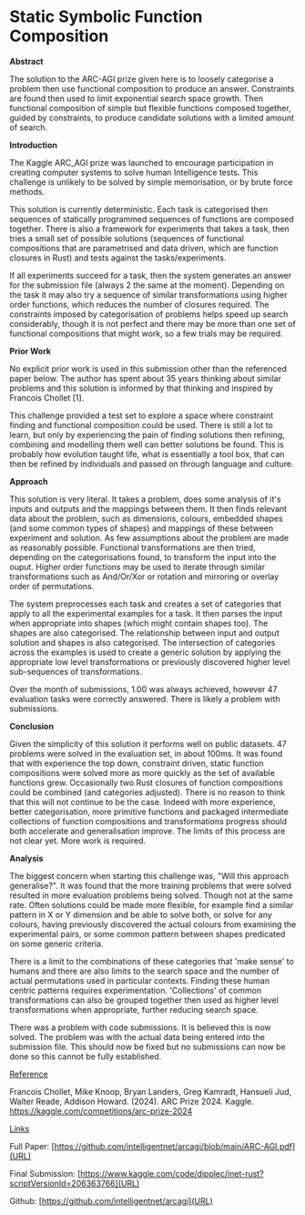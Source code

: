 # Static Symbolic Function Composition 

**Abstract**

The solution to the ARC-AGI prize given here is to loosely categorise a problem then use functional composition to produce an answer. Constraints are found then used to limit exponential search space growth. Then functional composition of simple but flexible functions composed together, guided by constraints, to produce candidate solutions with a limited amount of search.

**Introduction**

The Kaggle ARC_AGI prize was launched to encourage participation in creating computer systems to solve human Intelligence tests. This challenge is unlikely to be solved by simple memorisation, or by brute force methods. 

This solution is currently deterministic. Each task is categorised then sequences of statically programmed sequences of functions are composed together. There is also a framework for experiments that takes a task, then tries a small set of possible solutions (sequences of functional compositions that are parametrised and data driven, which are function closures in Rust) and tests against the tasks/experiments. 

If all experiments succeed for a task, then the system generates an answer for the submission file (always 2 the same at the moment). Depending on the task it may also try a sequence of similar transformations using higher order functions, which reduces the number of closures required. The constraints imposed by categorisation of problems helps speed up search considerably, though it is not perfect and there may be more than one set of functional compositions that might work, so a few trials may be required.

**Prior Work**

No explicit prior work is used in this submission other than the referenced paper below. The author has spent about 35 years thinking about similar problems and this solution is informed by that thinking and inspired by Francois Chollet [1]. 

This challenge provided a test set to explore a space where constraint finding and functional composition could be used. There is still a lot to learn, but only by experiencing the pain of finding solutions then refining, combining and modelling them well can better solutions be found. This is probably how evolution taught life, what is essentially a tool box, that can then be refined by individuals and passed on through language and culture.

**Approach**

This solution is very literal. It takes a problem, does some analysis of it's inputs and outputs and the mappings between them. It then finds relevant data about the problem, such as dimensions, colours, embedded shapes (and some common types of shapes) and mappings of these between experiment and solution. As few assumptions about the problem are made as reasonably possible. Functional transformations are then tried, depending on the categorisations found, to transform the input into the ouput. Higher order functions may be used to iterate through similar transformations such as And/Or/Xor or rotation and mirroring or overlay order of permutations. 

The system preprocesses each task and creates a set of categories that apply to all the experimental examples for a task. It then parses the input when appropriate into shapes (which might contain shapes too). The shapes are also categorised. The relationship between input and output solution and shapes is also categorised. The intersection of categories across the examples is used to create a generic solution by applying the appropriate low level transformations or previously discovered higher level sub-sequences of transformations.

Over the month of submissions, 1.00 was always achieved, however 47 evaluation tasks were correctly answered. There is likely a problem with submissions.

**Conclusion**

Given the simplicity of this solution it performs well on public datasets. 47 problems were solved in the evaluation set, in about 100ms. It was found that with experience the top down, constraint driven, static function compositions were solved more as more quickly as the set of available functions grew. Occasionally two Rust closures of function compositions could be combined (and categories adjusted). There is no reason to think that this will not continue to be the case. Indeed with more experience, better categorisation, more primitive functions and packaged intermediate collections of function compositions and transformations progress should both accelerate and generalisation improve. The limits of this process are not clear yet. More work is required.

**Analysis**

The biggest concern when starting this challenge was, "Will this approach generalise?". It was found that the more training problems that were solved resulted in more evaluation problems being solved. Though not at the same rate. Often solutions could be made more flexible, for example find a similar pattern in X or Y dimension and be able to solve both, or solve for any colours, having previously discovered the actual colours from examining the experimental pairs, or some common pattern between shapes predicated on some generic criteria. 

There is a limit to the combinations of these categories that 'make sense' to humans and there are also limits to the search space and the number of actual permutations used in particular contexts. Finding these human centric patterns requires experimentation. 'Collections' of common transformations can also be grouped together then used as higher level transformations when appropriate, further reducing search space.

There was a problem with code submissions. It is believed this is now solved. The problem was with the actual data being entered into the submission file. This should now be fixed but no submissions can now be done so this cannot be fully established.

<u>Reference</u>

Francois Chollet, Mike Knoop, Bryan Landers, Greg Kamradt, Hansueli Jud, Walter Reade, Addison Howard. (2024). ARC Prize 2024. Kaggle. https://kaggle.com/competitions/arc-prize-2024

<u>Links</u>

Full Paper: [https://github.com/intelligentnet/arcagi/blob/main/ARC-AGI.pdf](URL)

Final Submission: [https://www.kaggle.com/code/dipplec/inet-rust?scriptVersionId=206363766](URL)

Github: [https://github.com/intelligentnet/arcagi](URL)
